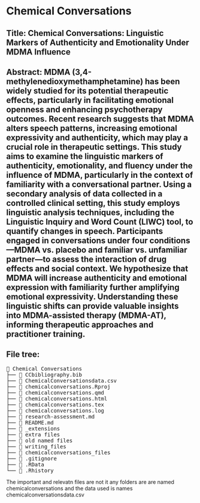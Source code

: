 # Chemical Conversations
## Title: Chemical Conversations: Linguistic Markers of Authenticity and Emotionality Under MDMA Influence
## Abstract: MDMA (3,4-methylenedioxymethamphetamine) has been widely studied for its potential therapeutic effects, particularly in facilitating emotional openness and enhancing psychotherapy outcomes. Recent research suggests that MDMA alters speech patterns, increasing emotional expressivity and authenticity, which may play a crucial role in therapeutic settings. This study aims to examine the linguistic markers of authenticity, emotionality, and fluency under the influence of MDMA, particularly in the context of familiarity with a conversational partner. Using a secondary analysis of data collected in a controlled clinical setting, this study employs linguistic analysis techniques, including the Linguistic Inquiry and Word Count (LIWC) tool, to quantify changes in speech. Participants engaged in conversations under four conditions—MDMA vs. placebo and familiar vs. unfamiliar partner—to assess the interaction of drug effects and social context. We hypothesize that MDMA will increase authenticity and emotional expression with familiarity further amplifying emotional expressivity. Understanding these linguistic shifts can provide valuable insights into MDMA-assisted therapy (MDMA-AT), informing therapeutic approaches and practitioner training.
## File tree:
<pre>
📂 Chemical Conversations
├── 📄 CCbibliography.bib
├── 📄 ChemicalConversationsdata.csv
├── 📄 chemicalconversations.Rproj
├── 📄 chemicalconversations.qmd
├── 📄 chemicalconversations.html
├── 📄 chemicalconversations.tex
├── 📄 chemicalconversations.log
├── 📄 research-assessment.md
├── 📄 README.md
├── 📂 _extensions
├── 📂 extra files
├── 📂 old named files
├── 📂 writing_files
├── 📂 chemicalconversations_files
├── 📄 .gitignore
├── 📄 .RData
└── 📄 .Rhistory
</pre>
The important and relevatn files are not it any folders are are named chemicalconversations and the data used is names chemicalconversationsdata.csv